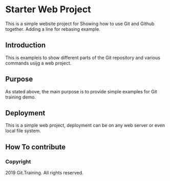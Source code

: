 # Starter Web Project

This is a simple website project for
Showing how to use Git and Github together. Adding a line for rebasing example.

## Introduction

This is exampleis to show different parts
of the Git repository and various commands
usijg a web project.

## Purpose

As stated above, the main purpose is to
provide simple examples for Git training
demo.

## Deployment

This is a simple web project, deployment
can be on any web server or even local
file system.

## How To contribute

### Copyright

2019 Git.Training. All rights reserved.
